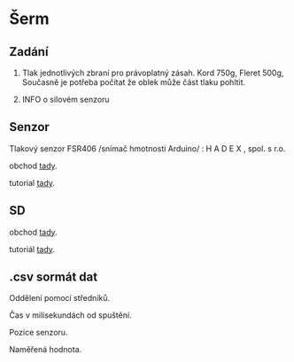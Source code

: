 
# Šerm

## Zadání
1) Tlak jednotlivých zbraní pro právoplatný zásah.
     Kord 750g,
     Fleret 500g,
Současně je potřeba počítat že oblek může část tlaku pohltit.

2) INFO o silovém senzoru

## Senzor
Tlakový senzor FSR406 /snímač hmotnosti Arduino/ : H A D E X , spol. s r.o.

obchod [tady](https://www.hadex.cz/m529a-tlakovy-senzor-fsr406--snimac-hmotnosti-arduino/?gclid=CjwKCAjw_L6LBhBbEiwA4c46ulLMUSYQNOrP2E3AkpfiZdHwaexsK7ycX5GhT59GhgzC8GkYdRtQCBoCyG8QAvD_BwE).

tutorial [tady](https://makersportal.com/blog/2020/5/24/force-sensitive-resistors-fsrs-arduino).

## SD 
obchod [tady](https://dratek.cz/arduino/991-ctecka-sd-karet.html?gclid=Cj0KCQiApL2QBhC8ARIsAGMm-KH4bz-NBmN9Ht69iyTXKe7RXRbMR1Jzw6nGbX9mrFyNE_2cYirgossaAlF3EALw_wcB).

tutoriál [tady](https://docs.arduino.cc/learn/programming/sd-guide).

## .csv sormát dat
Oddělení pomocí středníků.

Čas v milisekundách od spuštění.

Pozice senzoru.

Naměřená hodnota.


